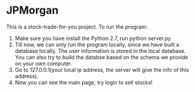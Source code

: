 # JPMorgan
This is a stock-trade-for-you project.
To run the program:
1. Make sure you have install the Python 2.7, run python server.py
2. Till now, we can only run the program locally, since we have built a database locally.
   The user information is stored in the local database. You can also try to build the databse based on the schema we provide on your own computer.
3. Go to 127.0.0.1(your local ip address, the server will give the info of this address).
4. Now you can see the main page, try login to sell stocks!
